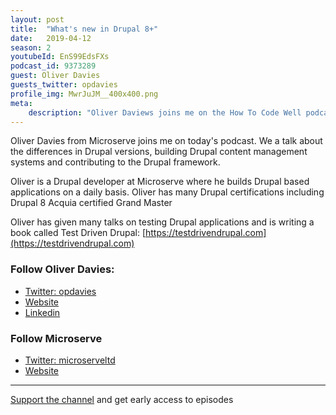 ```yaml
---
layout: post
title:  "What's new in Drupal 8+"
date:   2019-04-12
season: 2
youtubeId: EnS99EdsFXs
podcast_id: 9373289
guest: Oliver Davies
guests_twitter: opdavies
profile_img: MwrJuJM__400x400.png
meta:
    description: "Oliver Daviews joins me on the How To Code Well podcast to discuss the Drupal PHP framework"
---
```


Oliver Davies from Microserve joins me on today's podcast. We a talk about the differences in Drupal versions, building Drupal content management systems and contributing to the Drupal framework.

Oliver is a Drupal developer at Microserve where he builds Drupal based applications on a daily basis. Oliver has many Drupal certifications including Drupal 8 Acquia certified Grand Master

Oliver has given many talks on testing Drupal applications and is writing a book called Test Driven Drupal:
[https://testdrivendrupal.com](https://testdrivendrupal.com)

### Follow Oliver Davies:
- [Twitter: opdavies](https://twitter.com/opdavies) 
- [Website](https://www.oliverdavies.uk)
- [Linkedin](https://www.linkedin.com/in/opdavies)

### Follow Microserve
- [Twitter: microserveltd](https://twitter.com/microserveltd) 
- [Website](https://microserve.io) 

-------------------------------

[Support the channel](https://www.patreon.com/howToCodeWell) and get early access to episodes
